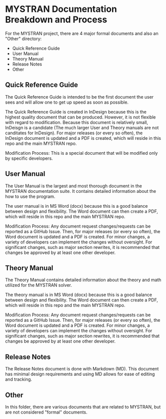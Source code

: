# MYSTRAN Documentation Breakdown and Process

For the MYSTRAN project, there are 4 major formal documents and also an "Other" directory:
- Quick Reference Guide
- User Manual
- Theory Manual
- Release Notes
- Other

## Quick Reference Guide

The Quick Reference Guide is intended to be the first document the user sees and will allow one to get up speed as soon as possible.

The Quick Reference Guide is created in InDesign because this is the highest quality document that can be produced. However, it is not flexible with regard to modification. Because this document is relatively small, InDeisgn is a candidate (The much larger User and Theory manuals are not canditates for InDesign). For major releases (or every so often), the InDesign document is updated and a PDF is created, which will reside in this repo and the main MYSTRAN repo.

Modification Process:
This is a special document that will be modified only by specific developers.

## User Manual

The User Manual is the largest and most thorough document in the MYSTRAN documentation suite. It contains detailed information about the how to use the program.

The user manual is in MS Word (docx) because this is a good balance between design and flexibility. The Word document can then create a PDF, which will reside in this repo and the main MYSTRAN repo.

Modification Process:
Any document request changes/requests can be reported as a GitHub Issue. Then, for major releases (or every so often), the Word document is updated and a PDF is created. For minor changes, a variety of developers can implement the changes without oversight.
For significant changes, such as major section rewrites, it is recommended that changes be approved by at least one other developer.

## Theory Manual

The Theory Manual contains detailed information about the theory and math utilized for the MYSTRAN solver.

The theory manual is in MS Word (docx) because this is a good balance between design and flexibility. The Word document can then create a PDF, which will reside in this repo and the main MYSTRAN repo.

Modification Process:
Any document request changes/requests can be reported as a GitHub Issue. Then, for major releases (or every so often), the Word document is updated and a PDF is created. For minor changes, a variety of developers can implement the changes without oversight.
For significant changes, such as major section rewrites, it is recommended that changes be approved by at least one other developer.

## Release Notes

The Release Notes document is done with Markdown (MD). This document has minimal design requirements and using MD allows for ease of editing and tracking.

## Other

In this folder, there are various documents that are related to MYSTRAN, but are not considered "formal" documents.
